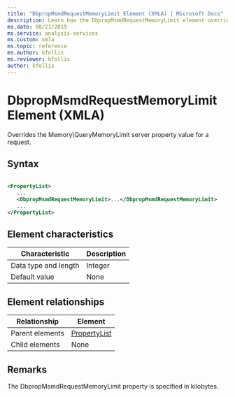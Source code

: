 ```yaml
---
title: "DbpropMsmdRequestMemoryLimit Element (XMLA) | Microsoft Docs"
description: Learn how the DbpropMsmdRequestMemoryLimit element overrides the Memory QueryMemoryLimit server property value for a request. 
ms.date: 08/21/2019
ms.service: analysis-services
ms.custom: xmla
ms.topic: reference
ms.author: kfollis
ms.reviewer: kfollis
author: kfollis
---
```

# DbpropMsmdRequestMemoryLimit Element (XMLA)

  Overrides the Memory\QueryMemoryLimit server property value for a request. 
  
## Syntax  
  
```xml  
  
<PropertyList>  
   ...  
   <DbpropMsmdRequestMemoryLimit>...</DbpropMsmdRequestMemoryLimit>    
   ...  
</PropertyList>  
```  
  
## Element characteristics  
  
|Characteristic|Description|  
|--------------------|-----------------|  
|Data type and length|Integer|  
|Default value|None|  
  
## Element relationships  
  
|Relationship|Element|  
|------------------|-------------|  
|Parent elements|[PropertyList](../xml-elements-properties/propertylist-element-xmla.md)|  
|Child elements|None|  
  
## Remarks  

The DbpropMsmdRequestMemoryLimit property is specified in kilobytes.